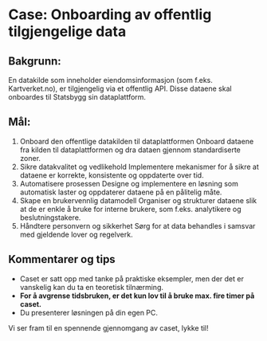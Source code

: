 # Case: Onboarding av offentlig tilgjengelige data

## Bakgrunn:

En datakilde som inneholder eiendomsinformasjon (som f.eks. Kartverket.no), er tilgjengelig via et offentlig API. Disse dataene skal onboardes til Statsbygg sin dataplattform.

## Mål:
1. Onboard den offentlige datakilden til dataplattformen Onboard dataene fra kilden til dataplattformen og dra dataen gjennom standardiserte zoner.
2. Sikre datakvalitet og vedlikehold Implementere mekanismer for å sikre at dataene er korrekte, konsistente og oppdaterte over tid.
3. Automatisere prosessen Designe og implementere en løsning som automatisk laster og oppdaterer dataene på en pålitelig måte.
4. Skape en brukervennlig datamodell Organiser og strukturer dataene slik at de er enkle å bruke for interne brukere, som f.eks. analytikere og beslutningstakere.
5. Håndtere personvern og sikkerhet Sørg for at data behandles i samsvar med gjeldende lover og regelverk.

## Kommentarer og tips
- Caset er satt opp med tanke på praktiske eksempler, men der det er vanskelig kan du ta en teoretisk tilnærming.
- **For å avgrense tidsbruken, er det kun lov til å bruke max. fire timer på caset.**
- Du presenterer løsningen på din egen PC.

Vi ser fram til en spennende gjennomgang av caset, lykke til!